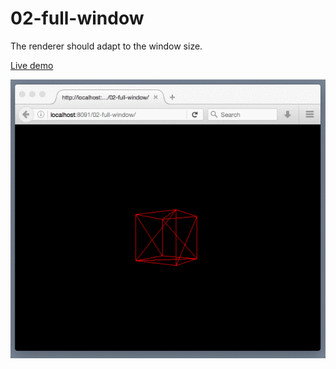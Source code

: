 # 02-full-window

The renderer should adapt to the window size.

[Live demo](https://juniorrojas.github.io/intro-3d-web/02-full-window)

![](media/anim.gif)
